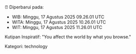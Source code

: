 ⏰ Diperbarui pada:
- WIB: Minggu, 17 Agustus 2025 09.26.01 UTC
- WITA: Minggu, 17 Agustus 2025 10.26.01 UTC
- WIT: Minggu, 17 Agustus 2025 11.26.01 UTC

Kutipan Inspiratif:
"You affect the world by what you browse."


Kategori: technology

